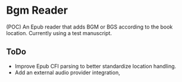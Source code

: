 # Bgm Reader

(POC) An Epub reader that adds BGM or BGS according to the book location. Currently using a test manuscript.

## ToDo

- Improve Epub CFI parsing to better standardize location handling.
- Add an external audio provider integration,


